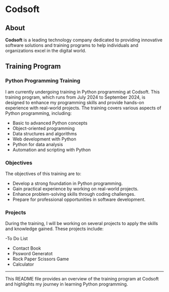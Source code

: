 # Codsoft

## About

**Codsoft** is a leading technology company dedicated to providing innovative software solutions and training programs to help individuals and organizations excel in the digital world.

## Training Program

### Python Programming Training

I am currently undergoing training in Python programming at Codsoft. This training program, which runs from July 2024 to September 2024, is designed to enhance my programming skills and provide hands-on experience with real-world projects. The training covers various aspects of Python programming, including:

- Basic to advanced Python concepts
- Object-oriented programming
- Data structures and algorithms
- Web development with Python
- Python for data analysis
- Automation and scripting with Python

### Objectives

The objectives of this training are to:

- Develop a strong foundation in Python programming.
- Gain practical experience by working on real-world projects.
- Enhance problem-solving skills through coding challenges.
- Prepare for professional opportunities in software development.

### Projects

During the training, I will be working on several projects to apply the skills and knowledge gained. These projects include:

-To Do List
- Contact Book
- Pssword Generatot
- Rock Paper Scissors Game
- Calculator


---

This README file provides an overview of the training program at Codsoft and highlights my journey in learning Python programming.
